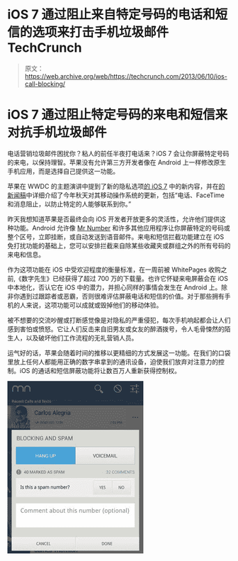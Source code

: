 # iOS 7 通过阻止来自特定号码的电话和短信的选项来打击手机垃圾邮件 TechCrunch

> 原文：<https://web.archive.org/web/https://techcrunch.com/2013/06/10/ios-call-blocking/>

# iOS 7 通过阻止特定号码的来电和短信来对抗手机垃圾邮件

电话营销垃圾邮件困扰你？粘人的前任半夜打电话来？iOS 7 会让你屏蔽特定号码的来电，以保持理智。苹果没有允许第三方开发者像在 Android 上一样修改原生手机应用，而是选择自己提供这一功能。

苹果在 WWDC 的主题演讲中提到了新的隐私选项[的 iOS 7](https://web.archive.org/web/20221206085246/https://beta.techcrunch.com/2013/06/10/apple-ios-7/) 中的新内容，并在[的新闻稿](https://web.archive.org/web/20221206085246/http://www.apple.com/pr/library/2013/06/10Apple-Unveils-iOS-7.html)中详细介绍了今年秋天对其移动操作系统的更新，包括“电话、FaceTime 和消息阻止，以防止特定的人能够联系到你。”

昨天我想知道苹果是否最终会向 iOS 开发者开放更多的灵活性，允许他们提供这种功能。Android 允许像 [Mr Number](https://web.archive.org/web/20221206085246/http://mrnumber.com/) 和许多其他应用程序让你屏蔽特定的号码或整个区号，立即挂断，或自动发送到语音邮件。来电和短信拦截功能建立在 iOS 免打扰功能的基础上，您可以安排拦截来自除某些收藏夹或群组之外的所有号码的来电和信息。

作为这项功能在 iOS 中受欢迎程度的衡量标准，在一周前被 WhitePages 收购之前,《数字先生》已经获得了超过 700 万的下载量。也许它怀疑来电屏蔽会在 iOS 中本地化，否认它在 iOS 中的潜力，并担心同样的事情会发生在 Android 上。除非你遇到过跟踪者或恶霸，否则很难评估屏蔽电话和短信的价值。对于那些拥有手机的人来说，这项功能可以成就或毁掉他们的移动体验。

被不想要的交流吵醒或打断感觉像是对隐私的严重侵犯，每次手机响起都会让人们感到害怕或愤怒。它让人们反击来自旧男友或女友的醉酒拨号，令人毛骨悚然的陌生人，以及破坏他们工作流程的无礼营销人员。

运气好的话，苹果会随着时间的推移以更精细的方式发展这一功能。在我们的口袋里放上任何人都能用正确的数字串拿到的通讯设备，迫使我们放弃对注意力的控制。iOS 的通话和短信屏蔽功能将让数百万人重新获得控制权。

![unnamed-1](img/162f1c2820e78b4357935c6b324ba3ff.png)